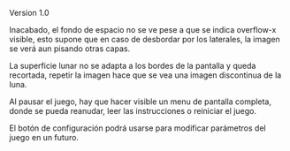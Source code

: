 Version 1.0

Inacabado, el fondo de espacio no se ve pese a que se indica overflow-x visible, esto supone que en caso de desbordar por los laterales, la imagen se verá aun pisando otras capas.

La superficie lunar no se adapta a los bordes de la pantalla y queda recortada, repetir la imagen hace que se vea una imagen discontinua de la luna.

Al pausar el juego, hay que hacer visible un menu de pantalla completa, donde se pueda reanudar, leer las instrucciones o reiniciar el juego.

El botón de configuración podrá usarse para modificar parámetros del juego en un futuro.
